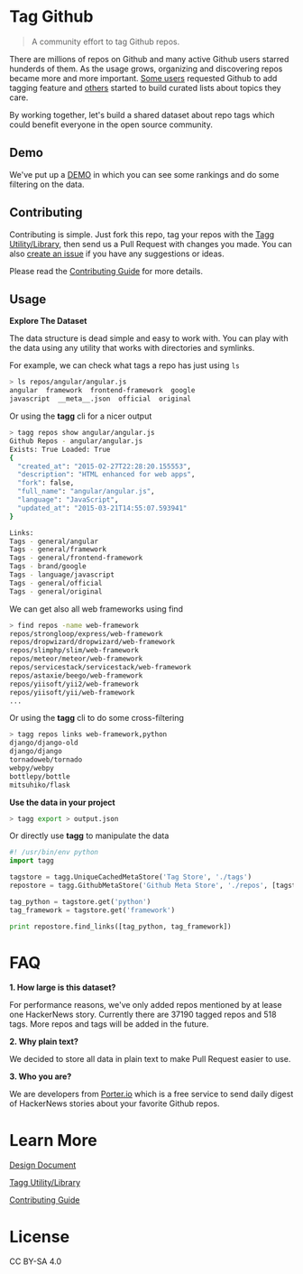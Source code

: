 # Tag Github

> A community effort to tag Github repos.

There are millions of repos on Github and many active Github users starred hunderds of them.
As the usage grows, organizing and discovering repos became more and more important.
[Some users](https://github.com/kessler/add-tags-to-github-stars) requested Github to add tagging feature and
[others](https://github.com/bayandin/awesome-awesomeness) started to build curated lists about topics they care.

By working together, let's build a shared dataset about repo tags which could benefit everyone in the open source community.

## Demo

We've put up a [DEMO] in which you can see some rankings and do some filtering on the data.

## Contributing

Contributing is simple. Just fork this repo, tag your repos with the [Tagg Utility/Library], then send us a Pull Request with changes you made.
You can also [create an issue](https://github.com/porter-io/tag-github/issues/new) if you have any suggestions or ideas.

Please read the [Contributing Guide] for more details.

## Usage

**Explore The Dataset**

The data structure is dead simple and easy to work with. You can play with the data using any utility that works with directories and symlinks.

For example, we can check what tags a repo has just using `ls`

```bash
> ls repos/angular/angular.js
angular  framework  frontend-framework  google
javascript  __meta__.json  official  original
```

Or using the **tagg** cli for a nicer output

```bash
> tagg repos show angular/angular.js
Github Repos - angular/angular.js
Exists: True Loaded: True
{
  "created_at": "2015-02-27T22:28:20.155553",
  "description": "HTML enhanced for web apps",
  "fork": false,
  "full_name": "angular/angular.js",
  "language": "JavaScript",
  "updated_at": "2015-03-21T14:55:07.593941"
}

Links:
Tags - general/angular
Tags - general/framework
Tags - general/frontend-framework
Tags - brand/google
Tags - language/javascript
Tags - general/official
Tags - general/original

```

We can get also all web frameworks using find

```bash
> find repos -name web-framework
repos/strongloop/express/web-framework
repos/dropwizard/dropwizard/web-framework
repos/slimphp/slim/web-framework
repos/meteor/meteor/web-framework
repos/servicestack/servicestack/web-framework
repos/astaxie/beego/web-framework
repos/yiisoft/yii2/web-framework
repos/yiisoft/yii/web-framework
...
```

Or using the **tagg** cli to do some cross-filtering

```bash
> tagg repos links web-framework,python
django/django-old
django/django
tornadoweb/tornado
webpy/webpy
bottlepy/bottle
mitsuhiko/flask
```

**Use the data in your project**

```bash
> tagg export > output.json
```

Or directly use **tagg** to manipulate the data

```python
#! /usr/bin/env python
import tagg

tagstore = tagg.UniqueCachedMetaStore('Tag Store', './tags')
repostore = tagg.GithubMetaStore('Github Meta Store', './repos', [tagstore])

tag_python = tagstore.get('python')
tag_framework = tagstore.get('framework')

print repostore.find_links([tag_python, tag_framework])
```

# FAQ

**1. How large is this dataset?**

For performance reasons, we've only added repos mentioned by at lease one HackerNews story.
Currently there are 37190 tagged repos and 518 tags. More repos and tags will be added in the future.

**2. Why plain text?**

We decided to store all data in plain text to make Pull Request easier to use.

**3. Who you are?**

We are developers from [Porter.io](https://porter.io) which is a free service to send daily digest of HackerNews stories about
your favorite Github repos.

# Learn More

[Design Document](DESIGN.md)

[Tagg Utility/Library]

[Contributing Guide]

# License

CC BY-SA 4.0

[DEMO]: https://porter.io/explore/tags/
[Tagg Utility/Library]: https://github.com/porter-io/tagg-python
[Contributing Guide]: CONTRIBUTING.md
